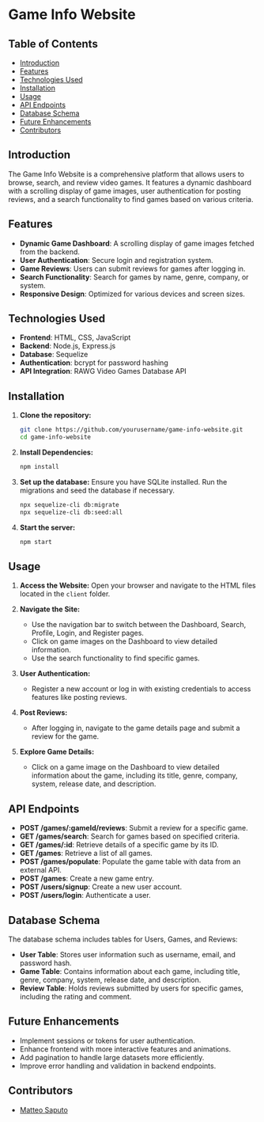 # Game Info Website

## Table of Contents
- [Introduction](#introduction)
- [Features](#features)
- [Technologies Used](#technologies-used)
- [Installation](#installation)
- [Usage](#usage)
- [API Endpoints](#api-endpoints)
- [Database Schema](#database-schema)
- [Future Enhancements](#future-enhancements)
- [Contributors](#contributors)

## Introduction
The Game Info Website is a comprehensive platform that allows users to browse, search, and review video games. It features a dynamic dashboard with a scrolling display of game images, user authentication for posting reviews, and a search functionality to find games based on various criteria.

## Features
- **Dynamic Game Dashboard**: A scrolling display of game images fetched from the backend.
- **User Authentication**: Secure login and registration system.
- **Game Reviews**: Users can submit reviews for games after logging in.
- **Search Functionality**: Search for games by name, genre, company, or system.
- **Responsive Design**: Optimized for various devices and screen sizes.

## Technologies Used
- **Frontend**: HTML, CSS, JavaScript
- **Backend**: Node.js, Express.js
- **Database**: Sequelize
- **Authentication**: bcrypt for password hashing
- **API Integration**: RAWG Video Games Database API

## Installation
1. **Clone the repository:**
   ```bash
   git clone https://github.com/yourusername/game-info-website.git
   cd game-info-website
2. **Install Dependencies:**
   ```bash
   npm install
3. **Set up the database:**
   Ensure you have SQLite installed. Run the migrations and seed the database if necessary.
   ```bash
   npx sequelize-cli db:migrate
   npx sequelize-cli db:seed:all
4. **Start the server:**
   ```bash
   npm start

## Usage
1. **Access the Website:**
   Open your browser and navigate to the HTML files located in the `client` folder.

2. **Navigate the Site:**
   - Use the navigation bar to switch between the Dashboard, Search, Profile, Login, and Register pages.
   - Click on game images on the Dashboard to view detailed information.
   - Use the search functionality to find specific games.

3. **User Authentication:**
   - Register a new account or log in with existing credentials to access features like posting reviews.

4. **Post Reviews:**
   - After logging in, navigate to the game details page and submit a review for the game.

5. **Explore Game Details:**
   - Click on a game image on the Dashboard to view detailed information about the game, including its title, genre, company, system, release date, and description.

## API Endpoints
- **POST /games/:gameId/reviews**: Submit a review for a specific game.
- **GET /games/search**: Search for games based on specified criteria.
- **GET /games/:id**: Retrieve details of a specific game by its ID.
- **GET /games**: Retrieve a list of all games.
- **POST /games/populate**: Populate the game table with data from an external API.
- **POST /games**: Create a new game entry.
- **POST /users/signup**: Create a new user account.
- **POST /users/login**: Authenticate a user.

## Database Schema
The database schema includes tables for Users, Games, and Reviews:
- **User Table**: Stores user information such as username, email, and password hash.
- **Game Table**: Contains information about each game, including title, genre, company, system, release date, and description.
- **Review Table**: Holds reviews submitted by users for specific games, including the rating and comment.

## Future Enhancements
- Implement sessions or tokens for user authentication.
- Enhance frontend with more interactive features and animations.
- Add pagination to handle large datasets more efficiently.
- Improve error handling and validation in backend endpoints.

## Contributors
- [Matteo Saputo](https://github.com/matteoSaputo)

   
